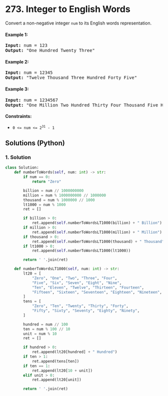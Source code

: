 # 273. Integer to English Words
Convert a non-negative integer `num` to its English words representation.

#### Example 1:
<pre>
<strong>Input:</strong> num = 123
<strong>Output:</strong> "One Hundred Twenty Three"
</pre>

#### Example 2:
<pre>
<strong>Input:</strong> num = 12345
<strong>Output:</strong> "Twelve Thousand Three Hundred Forty Five"
</pre>

#### Example 3:
<pre>
<strong>Input:</strong> num = 1234567
<strong>Output:</strong> "One Million Two Hundred Thirty Four Thousand Five Hundred Sixty Seven"
</pre>

#### Constraints:
* <code>0 <= num <= 2<sup>31</sup> - 1</code>

## Solutions (Python)

### 1. Solution
```Python
class Solution:
    def numberToWords(self, num: int) -> str:
        if num == 0:
            return "Zero"

        billion = num // 1000000000
        million = num % 1000000000 // 1000000
        thousand = num % 1000000 // 1000
        lt1000 = num % 1000
        ret = []

        if billion > 0:
            ret.append(self.numberToWordsLT1000(billion) + " Billion")
        if million > 0:
            ret.append(self.numberToWordsLT1000(million) + " Million")
        if thousand > 0:
            ret.append(self.numberToWordsLT1000(thousand) + " Thousand")
        if lt1000 > 0:
            ret.append(self.numberToWordsLT1000(lt1000))

        return ' '.join(ret)

    def numberToWordsLT1000(self, num: int) -> str:
        lt20 = [
            "Zero", "One", "Two", "Three", "Four",
            "Five", "Six", "Seven", "Eight", "Nine",
            "Ten", "Eleven", "Twelve", "Thirteen", "Fourteen",
            "Fifteen", "Sixteen", "Seventeen", "Eighteen", "Nineteen",
        ]
        tens = [
            "Zero", "Ten", "Twenty", "Thirty", "Forty",
            "Fifty", "Sixty", "Seventy", "Eighty", "Ninety",
        ]

        hundred = num // 100
        ten = num % 100 // 10
        unit = num % 10
        ret = []

        if hundred > 0:
            ret.append(lt20[hundred] + " Hundred")
        if ten > 1:
            ret.append(tens[ten])
        if ten == 1:
            ret.append(lt20[10 + unit])
        elif unit > 0:
            ret.append(lt20[unit])

        return ' '.join(ret)
```
